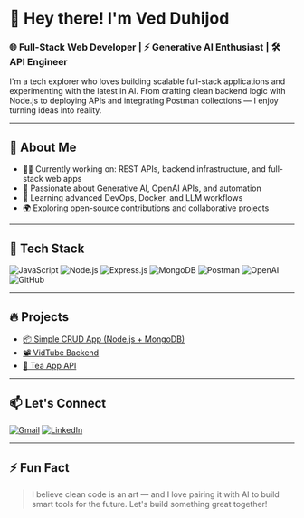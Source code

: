# 👋 Hey there! I'm Ved Duhijod

### 🌐 Full-Stack Web Developer | ⚡ Generative AI Enthusiast | 🛠️ API Engineer

I'm a tech explorer who loves building scalable full-stack applications and experimenting with the latest in AI. From crafting clean backend logic with Node.js to deploying APIs and integrating Postman collections — I enjoy turning ideas into reality.

---

## 🚀 About Me

- 👨‍💻 Currently working on: REST APIs, backend infrastructure, and full-stack web apps
- 🤖 Passionate about Generative AI, OpenAI APIs, and automation
- 🧠 Learning advanced DevOps, Docker, and LLM workflows
- 🌍 Exploring open-source contributions and collaborative projects

---

## 🧰 Tech Stack

![JavaScript](https://img.shields.io/badge/JavaScript-F7DF1E?style=for-the-badge&logo=javascript&logoColor=black)
![Node.js](https://img.shields.io/badge/Node.js-339933?style=for-the-badge&logo=nodedotjs&logoColor=white)
![Express.js](https://img.shields.io/badge/Express.js-000000?style=for-the-badge&logo=express&logoColor=white)
![MongoDB](https://img.shields.io/badge/MongoDB-47A248?style=for-the-badge&logo=mongodb&logoColor=white)
![Postman](https://img.shields.io/badge/Postman-FF6C37?style=for-the-badge&logo=postman&logoColor=white)
![OpenAI](https://img.shields.io/badge/OpenAI-412991?style=for-the-badge&logo=openai&logoColor=white)
![GitHub](https://img.shields.io/badge/GitHub-181717?style=for-the-badge&logo=github)

---

## 🔥 Projects

- [📦 Simple CRUD App (Node.js + MongoDB)](https://github.com/vedduhijod/simple-crud-app-backend)
- [📽️ VidTube Backend](https://github.com/vedduhijod/vidtube-backend)
- [🧋 Tea App API](https://github.com/vedduhijod/tea-app-api)

---

## 📫 Let's Connect

[![Gmail](https://img.shields.io/badge/Gmail-D14836?style=flat&logo=gmail&logoColor=white)](mailto:vedduhijod@gmail.com)
[![LinkedIn](https://img.shields.io/badge/LinkedIn-0077B5?style=flat&logo=linkedin&logoColor=white)](www.linkedin.com/in/vedduhijod)

---

## ⚡ Fun Fact

> I believe clean code is an art — and I love pairing it with AI to build smart tools for the future. Let's build something great together!

